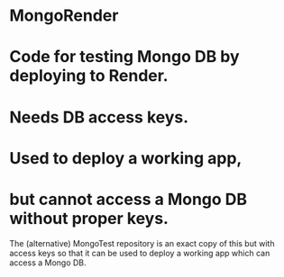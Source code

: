 # MongoRender
# Code for testing Mongo DB by deploying to Render.
# Needs DB access keys.
# Used to deploy a working app,
# but cannot access a Mongo DB without proper keys.
The (alternative) MongoTest repository is an exact copy of this but with access keys so that it can be used to deploy a working app which can access a Mongo DB.
